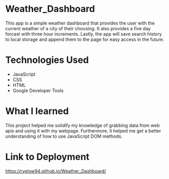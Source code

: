 # Weather_Dashboard 
This app is a simple weather dashboard that provides the user with the current weather of a city of their choosing. It also provides a five day forcast with three hour increments. Lastly, the app will save search history to local storage and append them to the page for easy access in the future. 

# Technologies Used 
* JavaScript 
* CSS 
* HTML 
* Google Developer Tools 

# What I learned 
This project helped me solidify my knowledge of grabbing data from web apis and using it with my webpage. Furthermore, it helped me get a better understanding of how to use JavaScript DOM methods. 

# Link to Deployment
https://ryelow94.github.io/Weather_Dashboard/
